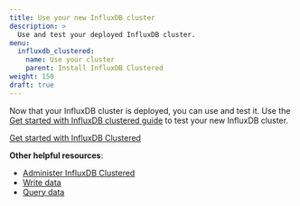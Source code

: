 ```yaml
---
title: Use your new InfluxDB cluster
description: >
  Use and test your deployed InfluxDB cluster.
menu:
  influxdb_clustered:
    name: Use your cluster
    parent: Install InfluxDB Clustered
weight: 150
draft: true
---
```


Now that your InfluxDB cluster is deployed, you can use and test it.
Use the
[Get started with InfluxDB clustered guide](/influxdb/clustered/get-started/setup/)
to test your new InfluxDB cluster.

<a class="btn" href="/influxdb/clustered/get-started/setup/">Get started with InfluxDB Clustered</a>

**Other helpful resources**:

- [Administer InfluxDB Clustered](/influxdb/clustered/admin/)
- [Write data](/influxdb/clustered/write-data/)
- [Query data](/influxdb/clustered/query-data/)

